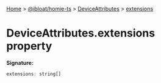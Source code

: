 [Home](./index) &gt; [@ibloat/homie-ts](./homie-ts.md) &gt; [DeviceAttributes](./homie-ts.deviceattributes.md) &gt; [extensions](./homie-ts.deviceattributes.extensions.md)

# DeviceAttributes.extensions property


**Signature:**
```javascript
extensions: string[]
```
